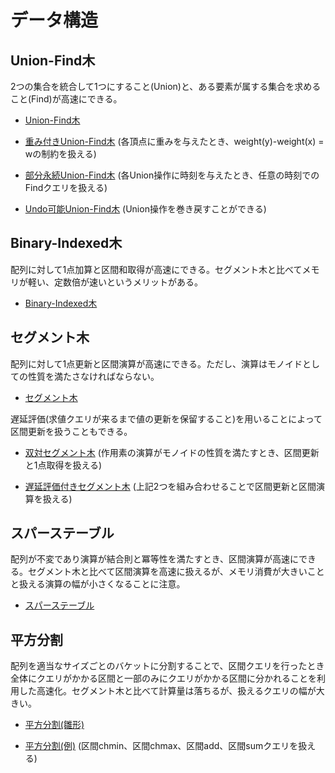 # データ構造

## Union-Find木
2つの集合を統合して1つにすること(Union)と、ある要素が属する集合を求めること(Find)が高速にできる。

- [Union-Find木](https://github.com/tokusakurai/Library/blob/main/Data-Structure/Union_Find_Tree.cpp)

- [重み付きUnion-Find木](https://github.com/tokusakurai/Library/blob/main/Data-Structure/Weighted_Union_Find_Tree.cpp) (各頂点に重みを与えたとき、weight(y)-weight(x) = wの制約を扱える)

- [部分永続Union-Find木](https://github.com/tokusakurai/data-structure/blob/main/Partitially_Persistent_Union_Find_Tree.cpp) (各Union操作に時刻を与えたとき、任意の時刻でのFindクエリを扱える)

- [Undo可能Union-Find木](https://github.com/tokusakurai/data-structure/blob/main/Undo_Union_Find_Tree.cpp) (Union操作を巻き戻すことができる)

## Binary-Indexed木
配列に対して1点加算と区間和取得が高速にできる。セグメント木と比べてメモリが軽い、定数倍が速いというメリットがある。

- [Binary-Indexed木](https://github.com/tokusakurai/data-structure/blob/main/Binary_Indexed_Tree.cpp)

## セグメント木
配列に対して1点更新と区間演算が高速にできる。ただし、演算はモノイドとしての性質を満たさなければならない。

- [セグメント木](https://github.com/tokusakurai/data-structure/blob/main/Segment_Tree.cpp)

遅延評価(求値クエリが来るまで値の更新を保留すること)を用いることによって区間更新を扱うこともできる。

- [双対セグメント木](https://github.com/tokusakurai/data-structure/blob/main/Dual_Segment_Tree.cpp) (作用素の演算がモノイドの性質を満たすとき、区間更新と1点取得を扱える)

- [遅延評価付きセグメント木](https://github.com/tokusakurai/data-structure/blob/main/Lazy_Segment_Tree.cpp) (上記2つを組み合わせることで区間更新と区間演算を扱える)

## スパーステーブル
配列が不変であり演算が結合則と冪等性を満たすとき、区間演算が高速にできる。セグメント木と比べて区間演算を高速に扱えるが、メモリ消費が大きいことと扱える演算の幅が小さくなることに注意。

- [スパーステーブル](https://github.com/tokusakurai/data-structure/blob/main/Sparse_Table.cpp)

## 平方分割
配列を適当なサイズごとのバケットに分割することで、区間クエリを行ったとき全体にクエリがかかる区間と一部のみにクエリがかかる区間に分かれることを利用した高速化。セグメント木と比べて計算量は落ちるが、扱えるクエリの幅が大きい。

- [平方分割(雛形)](https://github.com/tokusakurai/data-structure/blob/main/Sqrt_Decomposition_Template.cpp)

- [平方分割(例)](https://github.com/tokusakurai/data-structure/blob/main/Sqrt_Decomposition_Example.cpp) (区間chmin、区間chmax、区間add、区間sumクエリを扱える)
